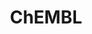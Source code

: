 ---
bigquery: https://console.cloud.google.com/bigquery?p=patents-public-data&d=ebi_chembl&page=dataset
citation: '"The ChEMBL database in 2017." Anna Gaulton, Anne Hersey, Michał Nowotka,
  A Patrícia Bento, Jon Chambers, David Mendez, Prudence Mutowo, Francis Atkinson,
  Louisa J Bellis, Elena Cibrián-Uhalte, Mark Davies, Nathan Dedman, Anneli Karlsson,
  María Paula Magariños, John P Overington, George Papadatos, Ines Smit, Andrew R
  Leach Nucleic acids Research (2017) 45 (Database Issue), D945-D954'
contributors: European Bioinformatics Institute
cost: None
description: ChEMBL Data is a manually curated database of small molecules used in
  drug discovery, including information about existing patented drugs.
documentation: 'schema: https://www.ebi.ac.uk/chembl/db_schema


  '
last_edit: 04/10/2022, 22:43:03
location: https://console.cloud.google.com/marketplace/product/google_patents_public_datasets/chembl
maintained_by: EMBL-EBI, an outstation of European Molecular Biology Laboratory
related_publications: '

  ChEMBL: towards direct deposition of bioassay data.


  Mendez D, Gaulton A, Bento AP, Chambers J, De Veij M, Félix E, Magariños MP, Mosquera
  JF, Mutowo P, Nowotka M, Gordillo-Marañón M, Hunter F, Junco L, Mugumbate G, Rodriguez-Lopez
  M, Atkinson F, Bosc N, Radoux CJ, Segura-Cabrera A, Hersey A, Leach AR.


  — Nucleic Acids Res. 2019; 47(D1):D930-D940. doi: 10.1093/nar/gky1075

  '
schema_fields:
- mol_atc_id
- warning_id
- predbind_id
- record_id
- dosed_ingredient
- ass_cls_map_id
- cell_name
- issue
- standard_flag
- parenteral
- hrac_class_id
- hbd
- biocomp_id
- potential_duplicate
- isoform
- prediction_method
- accession
- compsyn_id
- orig_description
- research_stem
- clo_id
- patent_use_code
- molecular_mechanism
- assay_organism
- tax_id
- aspect
- usan_stem_id
- parameter_type
- normal_range_max
- acd_most_apka
- mutation
- acd_most_bpka
- cx_most_apka
- frac_class_id
- component_id
- protein_class_id
- description
- annotation
- metabolite_record_id
- upper_value
- assay_tissue
- authors
- assay_cell_type
- level1
- qed_weighted
- comp_go_id
- delist_flag
- doc_id
- published_units
- full_mwt
- variant_id
- first_page
- substrate_record_id
- ap_id
- warning_class
- mol_irac_id
- metref_id
- ref_type
- standard_relation
- active_molregno
- availability_type
- l4
- ddd_value
- strength
- warning_description
- level4
- as_id
- parent_type
- warning_type
- qudt_units
- domain_name
- assay_class_id
- efo_term
- level3
- compound_key
- who_name
- hba_lipinski
- mecref_id
- max_phase
- cell_ontology_id
- mc_organism
- met_comment
- protclasssyn_id
- publication_number
- source_domain_id
- src_assay_id
- co_stem_id
- bao_id
- drugind_id
- syn_type
- published_value
- topical
- company
- assay_tax_id
- l3
- prod_pat_id
- component_type
- downgraded
- units
- mol_hrac_id
- relationship_desc
- pchembl_value
- source
- short_name
- mw_monoisotopic
- level2
- binding_site_comment
- name
- mec_id
- mc_target_type
- withdrawn_reason
- natural_product
- polymer_flag
- previous_company
- l8
- tbl
- chirality
- creation_date
- parent_molregno
- targcomp_id
- standard_inchi_key
- last_page
- num_alerts
- species_group_flag
- db_source
- l7
- assay_desc
- sequence_md5sum
- domain_type
- level4_description
- active_ingredient
- ddd_units
- approval_date
- activity_id
- warnref_id
- protein_class_synonym
- tissue_id
- go_id
- src_compound_id
- psa
- target_mapping
- pref_name
- oc_id
- parent_id
- structure_type
- selectivity_comment
- nda_type
- standard_inchi
- level1_description
- ad_type
- rgid
- standard_text_value
- year
- molecule_type
- confidence
- ingredient
- lle
- assay_test_type
- met_conversion
- first_in_class
- applicant_full_name
- efo_id
- std_act_id
- standard_value
- mw_freebase
- idx
- type
- targrel_id
- src_short_name
- indref_id
- atc_code
- component_synonym
- chembl_id
- acd_logp
- cell_description
- oral
- ro3_pass
- src_id
- tid
- l6
- assay_source
- synonyms
- route
- uberon_id
- num_ro5_violations
- cl_lincs_id
- target_desc
- alogp
- cx_logp
- assay_category
- drug_record_id
- journal
- assay_type
- site_id
- ridx
- updated_by
- sitecomp_id
- bto_id
- max_phase_for_ind
- warning_country
- level5
- compound_name
- mesh_id
- comp_class_id
- indication_class
- num_lipinski_ro5_violations
- cell_source_tax_id
- warning_year
- alert_name
- stem_class
- result_flag
- stem
- cx_logd
- domain_description
- le
- patent_expire_date
- smid
- assay_strain
- entity_id
- compd_id
- l1
- chebi_par_id
- stat
- assay_subcellular_fraction
- usan_stem
- ref_id
- l2
- relationship
- log_id
- level3_description
- assay_id
- aidx
- molregno
- end_position
- status
- cpd_str_alert_id
- inorganic_flag
- set_name
- withdrawn_year
- data_validity_comment
- doi
- action_type
- mc_target_accession
- subgroup
- standard_upper_value
- withdrawn_country
- volume
- job_id
- site_name
- formulation_id
- curation_comment
- direct_interaction
- disease_efficacy
- ddd_comment
- tid_fixed
- mc_target_name
- sei
- src_description
- mechanism_comment
- published_type
- class_type
- heavy_atoms
- prodrug
- major_class
- standard_type
- hrac_code
- frac_code
- enzyme_name
- ddd_id
- version
- dosage_form
- rtb
- mol_frac_id
- related_tid
- activity_comment
- bei
- caloha_id
- submission_date
- product_id
- ref_url
- comments
- full_molformula
- alert_id
- activity_count
- trade_name
- hbd_lipinski
- ddd_admr
- helm_notation
- updated_on
- aromatic_rings
- bao_format
- acd_logd
- country
- organism
- pubmed_id
- enzyme_tid
- definition
- who_extra
- cell_id
- mesh_heading
- abstract
- molecular_species
- cell_source_organism
- cellosaurus_id
- molfile
- domain_id
- protein_class_desc
- black_box_warning
- patent_id
- entity_type
- cidx
- l5
- usan_year
- class_level
- actsm_id
- last_active
- db_version
- patent_no
- innovator_company
- pathway_id
- doc_type
- drug_substance_flag
- withdrawn_flag
- first_approval
- published_relation
- parent_go_id
- parameter_value
- curated_by
- bao_endpoint
- drug_product_flag
- alert_set_id
- start_position
- level2_description
- normal_range_min
- met_id
- label
- toid
- molsyn_id
- confidence_score
- irac_code
- priority
- assay_param_id
- homologue
- relation
- irac_class_id
- mc_tax_id
- cx_most_bpka
- mechanism_of_action
- path
- target_type
- title
- usan_stem_definition
- value
- canonical_smiles
- usan_substem
- res_stem_id
- cell_source_tissue
- hba
- text_value
- withdrawn_class
- relationship_type
- uo_units
- pathway_key
- sequence
- standard_units
- therapeutic_flag
- site_residues
- smarts
shortname: chembl
tags:
- biotechnology
- health
- chemical
- bioinformatics
- medical
terms_of_use: CC BY-SA 3.0
title: ChEMBL
uuid: e232a192-965c-4ec9-904c-155b6dfe56c5
---